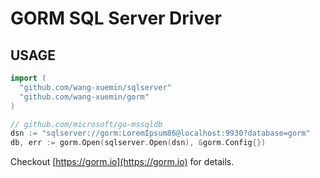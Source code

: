 # GORM SQL Server Driver

## USAGE

```go
import (
  "github.com/wang-xuemin/sqlserver"
  "github.com/wang-xuemin/gorm"
)

// github.com/microsoft/go-mssqldb
dsn := "sqlserver://gorm:LoremIpsum86@localhost:9930?database=gorm"
db, err := gorm.Open(sqlserver.Open(dsn), &gorm.Config{})
```

Checkout [https://gorm.io](https://gorm.io) for details.
